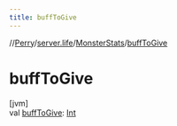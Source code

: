```yaml
---
title: buffToGive
---
```

//[Perry](../../../index.html)/[server.life](../index.html)/[MonsterStats](index.html)/[buffToGive](buff-to-give.html)



# buffToGive



[jvm]\
val [buffToGive](buff-to-give.html): [Int](https://kotlinlang.org/api/latest/jvm/stdlib/kotlin/-int/index.html)




